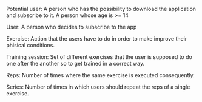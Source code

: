 Potential user:
A person who has the possibility to download the application and subscribe to it.
A person whose age is >= 14

User:
A person who decides to subscribe to the app

Exercise:
Action that the users have to do in order to make improve their phisical conditions. 

Training session:
Set of different exercises that the user is supposed to do one after the another so to get trained in a correct way.

Reps:
Number of times where the same exercise is executed consequently.

Series:
Number of times in which users should repeat the reps of a single exercise.
